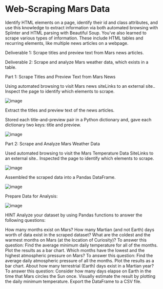 # Web-Scraping Mars Data

Identify HTML elements on a page, identify their id and class attributes, and use this knowledge to extract information via both automated browsing with Splinter and HTML parsing with Beautiful Soup. You’ve also learned to scrape various types of information. These include HTML tables and recurring elements, like multiple news articles on a webpage.

Deliverable 1: Scrape titles and preview text from Mars news articles.

Deliverable 2: Scrape and analyze Mars weather data, which exists in a table.

Part 1: Scrape Titles and Preview Text from Mars News

Using automated browsing to visit Mars news siteLinks to an external site.. Inspect the page to identify which elements to scrape. 

![image](https://github.com/albertdudek7/Mars_Web_Scraping/assets/127783844/c88bfa4a-7afc-46b1-a67a-a85e3d8998ea)

Extract the titles and preview text of the news articles.

Stored each title-and-preview pair in a Python dictionary and, gave each dictionary two keys: title and preview.

![image](https://github.com/albertdudek7/Mars_Web_Scraping/assets/127783844/9f0c5e49-3553-449a-b605-bb693e1c2b93)

Part 2: Scrape and Analyze Mars Weather Data

Used automated browsing to visit the Mars Temperature Data SiteLinks to an external site.. Inspected the page to identify which elements to scrape. 

![image](https://github.com/albertdudek7/Mars_Web_Scraping/assets/127783844/6508ca9c-3cda-45c0-9b00-3c6cded96fd4)

Assembled the scraped data into a Pandas DataFrame.

![image](https://github.com/albertdudek7/Mars_Web_Scraping/assets/127783844/99977ef5-bbd8-4501-97d2-3395aa42e167)

Prepare Data for Analysis: 

![image](https://github.com/albertdudek7/Mars_Web_Scraping/assets/127783844/f06a1ab3-a8af-41d4-81d8-1027edc75ca6)

HINT Analyze your dataset by using Pandas functions to answer the following questions:

How many months exist on Mars? How many Martian (and not Earth) days worth of data exist in the scraped dataset? What are the coldest and the warmest months on Mars (at the location of Curiosity)? To answer this question: Find the average minimum daily temperature for all of the months. Plot the results as a bar chart. Which months have the lowest and the highest atmospheric pressure on Mars? To answer this question: Find the average daily atmospheric pressure of all the months. Plot the results as a bar chart. About how many terrestrial (Earth) days exist in a Martian year? To answer this question: Consider how many days elapse on Earth in the time that Mars circles the Sun once. Visually estimate the result by plotting the daily minimum temperature. Export the DataFrame to a CSV file.
